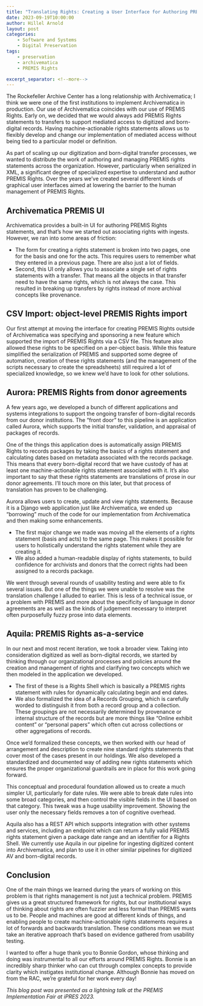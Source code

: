 ```yaml
---
title: "Translating Rights: Creating a User Interface for Authoring PREMIS Rights"
date: 2023-09-19T10:00:00
author: Hillel Arnold
layout: post
categories:
    - Software and Systems
    - Digital Preservation
tags:
    - preservation
    - archivematica
    - PREMIS Rights

excerpt_separator: <!--more-->
---
```

The Rockefeller Archive Center has a long relationship with Archivematica; I think we were one 
of the first institutions to implement Archivematica in production. Our use of Archivematica 
coincides with our use of PREMIS Rights. Early on, we decided that we would always add PREMIS 
Rights statements to transfers to support mediated access to digitized and born-digital records. 
Having machine-actionable rights statements allows us to flexibly develop and change our 
implementation of mediated access without being tied to a particular model or definition.

As part of scaling up our digitization and born-digital transfer processes, we wanted to distribute 
the work of authoring and managing PREMIS rights statements across the organization. However, 
particularly when serialized in XML, a significant degree of specialized expertise to understand 
and author PREMIS Rights. Over the years we’ve created several different kinds of graphical 
user interfaces aimed at lowering the barrier to the human management of PREMIS Rights.<!--more-->

## Archivematica PREMIS UI
Archivematica provides a built-in UI for authoring PREMIS Rights statements, and that’s how we started 
out associating rights with ingests. However, we ran into some areas of friction:
- The form for creating a rights statement is broken into two pages, one for the basis and one 
  for the acts. This requires users to remember what they entered in a previous page. There are also 
  just a lot of fields.
- Second, this UI only allows you to associate a single set of rights statements with a transfer. That 
  means all the objects in that transfer need to have the same rights, which is not always the case. 
  This resulted in breaking up transfers by rights instead of more archival concepts like provenance.

## CSV Import: object-level PREMIS Rights import
Our first attempt at moving the interface for creating PREMIS Rights outside of Archivematica was 
specifying and sponsoring a new feature which supported the import of PREMIS Rights via a CSV file. 
This feature also allowed these rights to be specified on a per-object basis. While this feature 
simplified the serialization of PREMIS and supported some degree of automation, creation of these 
rights statements (and the management of the scripts necessary to create the spreadsheets) still 
required a lot of specialized knowledge, so we knew we’d have to look for other solutions.

## Aurora: PREMIS Rights from donor agreements
A few years ago, we developed a bunch of different applications and systems integrations to support 
the ongoing transfer of born-digital records from our donor institutions. The “front door” to this 
pipeline is an application called Aurora, which supports the initial transfer, validation, and 
appraisal of packages of records.

One of the things this application does is automatically assign PREMIS Rights to records packages 
by taking the basics of a rights statement and calculating dates based on metadata associated with 
the records package. This means that every born-digital record that we have custody of has at least 
one machine-actionable rights statement associated with it. It’s also important to say that these 
rights statements are translations of prose in our donor agreements. I’ll touch more on this later, 
but that process of translation has proven to be challenging. 

Aurora allows users to create, update and view rights statements. Because it is a Django web application 
just like Archivematica, we ended up “borrowing” much of the code for our implementation from 
Archivematica and then making some enhancements.
- The first major change we made was moving all the elements of a rights statement (basis and acts) to 
  the same page. This makes it possible for users to holistically understand the rights statement while 
  they are creating it. 
- We also added a human-readable display of rights statements, to build confidence for archivists and 
  donors that the correct rights had been assigned to a records package.

We went through several rounds of usability testing and were able to fix several issues. But one of the 
things we were unable to resolve was the translation challenge I alluded to earlier. This is less of a 
technical issue, or a problem with PREMIS and more about the specificity of language in donor agreements 
are as well as the kinds of judgement necessary to interpret often purposefully fuzzy prose into data 
elements. 

## Aquila: PREMIS Rights as-a-service
In our next and most recent iteration, we took a broader view. Taking into consideration digitized as well 
as born-digital records, we started by thinking through our organizational processes and policies around 
the creation and management of rights and clarifying two concepts which we then modeled in the application 
we developed.
- The first of these is a Rights Shell which is basically a PREMIS rights statement with rules for dynamically 
  calculating begin and end dates. 
- We also formalized the idea of a Records Grouping, which is carefully worded to distinguish it from both 
  a record group and a collection. These groupings are not necessarily determined by provenance or internal 
  structure of the records but are more things like “Online exhibit content” or “personal papers” which often 
  cut across collections or other aggregations of records.

Once we’d formalized these concepts, we then worked with our head of arrangement and description to create nine 
standard rights statements that cover most of the cases present in our holdings. We also developed a standardized 
and documented way of adding new rights statements which ensures the proper organizational guardrails are in 
place for this work going forward.

This conceptual and procedural foundation allowed us to create a much simpler UI, particularly for date rules. 
We were able to break date rules into some broad categories, and then control the visible fields in the UI based 
on that category. This tweak was a huge usability improvement. Showing the user only the 
necessary fields removes a ton of cognitive overhead.

Aquila also has a REST API which supports integration with other systems and services, including an endpoint 
which can return a fully valid PREMIS rights statement given a package date range and an identifier for a 
Rights Shell. We currently use Aquila in our pipeline for ingesting digitized content into Archivematica, and 
plan to use it in other similar pipelines for digitized AV and born-digital records.

## Conclusion
One of the main things we learned during the years of working on this problem is that rights management is not 
just a technical problem. PREMIS gives us a great structured framework for rights, but our institutional ways of 
thinking about rights are often fuzzier and less formal than PREMIS wants us to be. People and machines are good 
at different kinds of things, and enabling people to create machine-actionable rights statements requires a lot 
of forwards and backwards translation. These conditions mean we must take an iterative approach that’s based on 
evidence gathered from usability testing. 

I wanted to offer a huge thank you to Bonnie Gordon, whose thinking and doing was instrumental to all our efforts 
around PREMIS Rights. Bonnie is an incredibly sharp thinker who can cut through complex concepts to provide clarity 
which instigates institutional change. Although Bonnie has moved on from the RAC, we’re grateful for her work 
every day!

_This blog post was presented as a lightning talk at the PREMIS Implementation Fair at iPRES 2023._
